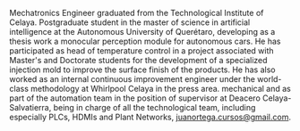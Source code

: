 <!---
Juan-Ignacio-Ortega/Juan-Ignacio-Ortega is a ✨ special ✨ repository because its `README.md` (this file) appears on your GitHub profile.
You can click the Preview link to take a look at your changes.
--->
Mechatronics Engineer graduated from the Technological Institute of Celaya.
Postgraduate student in the master of science in artificial intelligence at the Autonomous University of Querétaro,
developing as a thesis work a monocular perception module for autonomous cars. He has participated as head of temperature control
in a project associated with Master's and Doctorate students for the development of a specialized injection mold to improve the surface finish
of the products. He has also worked as an internal continuous improvement engineer under the world-class methodology at Whirlpool Celaya in the press area.
mechanical and as part of the automation team in the position of supervisor at Deacero Celaya-Salvatierra, being in charge of all the technological team,
including especially PLCs, HDMIs and Plant Networks, juanortega.cursos@gmail.com.
